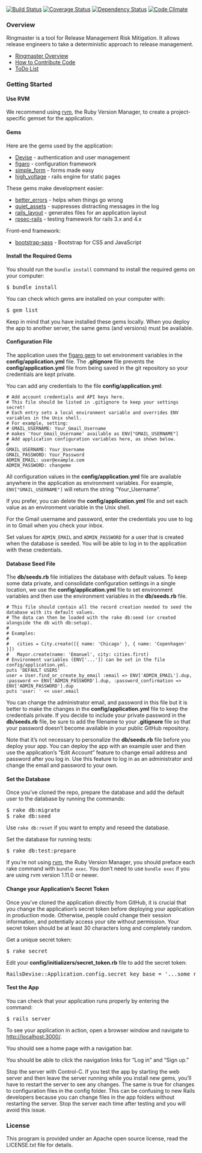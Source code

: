[![Build Status](https://travis-ci.org/DamageStudios/ringmaster.png?branch=master)](https://travis-ci.org/DamageStudios/ringmaster)
[![Coverage Status](https://coveralls.io/repos/DamageStudios/ringmaster/badge.png?branch=master)](https://coveralls.io/r/DamageStudios/ringmaster)
[![Dependency Status](https://gemnasium.com/DamageStudios/ringmaster.png)](https://gemnasium.com/DamageStudios/ringmaster)
[![Code Climate](https://codeclimate.com/github/DamageStudios/ringmaster.png)](https://codeclimate.com/github/DamageStudios/ringmaster)

### Overview
Ringmaster is a tool for Release Management Risk Mitigation. It allows release engineers to take a deterministic approach to release management.
* [Ringmaster Overview](https://github.com/DamageStudios/ringmaster/blob/master/docs/Overview.md)
* [How to Contribute Code](https://github.com/DamageStudios/ringmaster/blob/master/docs/Contributing_Code.md)
* [ToDo List](https://github.com/DamageStudios/ringmaster/blob/master/docs/ToDo.md)

### Getting Started

#### Use RVM
We recommend using [rvm](https://rvm.io), the Ruby Version Manager, to create a project-specific gemset for the application.

#### Gems
Here are the gems used by the application: 
* [Devise](http://github.com/plataformatec/devise) - authentication and user management
* [figaro](https://github.com/laserlemon/figaro) - configuration framework
* [simple_form](http://simple-form.plataformatec.com.br/) - forms made easy
* [high_voltage](https://github.com/thoughtbot/high_voltage) - rails engine for static pages

These gems make development easier:
* [better_errors](https://github.com/charliesome/better_errors) - helps when things go wrong
* [quiet_assets](https://github.com/evrone/quiet_assets) - suppresses distracting messages in the log
* [rails_layout](https://github.com/RailsApps/rails_layout) - generates files for an application layout
* [rpsec-rails](https://github.com/rspec/rspec-rails) - testing framework for rails 3.x and 4.x

Front-end framework:
* [bootstrap-sass](https://github.com/thomas-mcdonald/bootstrap-sass) - Bootstrap for CSS and JavaScript

#### Install the Required Gems
You should run the `bundle install` command to install the required gems on your computer:

<pre>
$ bundle install
</pre>

You can check which gems are installed on your computer with:

<pre>
$ gem list
</pre>

Keep in mind that you have installed these gems locally. When you deploy the app to another server, the same gems (and versions) must be available.

#### Configuration File
The application uses the [figaro gem](https://github.com/laserlemon/figaro)  to set environment variables in the __config/application.yml__ file. The __.gitignore__ file prevents the __config/application.yml__ file from being saved in the git repository so your credentials are kept private. 

You can add any credentials to the file __config/application.yml__:

```
# Add account credentials and API keys here.
# This file should be listed in .gitignore to keep your settings secret!
# Each entry sets a local environment variable and overrides ENV variables in the Unix shell.
# For example, setting:
# GMAIL_USERNAME: Your_Gmail_Username
# makes 'Your_Gmail_Username' available as ENV["GMAIL_USERNAME"]
# Add application configuration variables here, as shown below.
#
GMAIL_USERNAME: Your_Username
GMAIL_PASSWORD: Your_Password
ADMIN_EMAIL: user@example.com
ADMIN_PASSWORD: changeme
```

All configuration values in the __config/application.yml__ file are available anywhere in the application as environment variables. For example, `ENV["GMAIL_USERNAME"]` will return the string “Your_Username”.

If you prefer, you can delete the __config/application.yml__ file and set each value as an environment variable in the Unix shell.

For the Gmail username and password, enter the credentials you use to log in to Gmail when you check your inbox. 

Set values for `ADMIN_EMAIL` and `ADMIN_PASSWORD` for a user that is created when the database is seeded. You will be able to log in to the application with these credentials.

#### Database Seed File
The __db/seeds.rb__ file initializes the database with default values. To keep some data private, and consolidate configuration settings in a single location, we use the __config/application.yml__ file to set environment variables and then use the environment variables in the __db/seeds.rb__ file.

```
# This file should contain all the record creation needed to seed the database with its default values.
# The data can then be loaded with the rake db:seed (or created alongside the db with db:setup).
#
# Examples:
#
#   cities = City.create([{ name: 'Chicago' }, { name: 'Copenhagen' }])
#   Mayor.create(name: 'Emanuel', city: cities.first)
# Environment variables (ENV['...']) can be set in the file config/application.yml.
puts 'DEFAULT USERS'
user = User.find_or_create_by_email :email => ENV['ADMIN_EMAIL'].dup, :password => ENV['ADMIN_PASSWORD'].dup, :password_confirmation => ENV['ADMIN_PASSWORD'].dup
puts 'user: ' << user.email
```

You can change the administrator email, and password in this file but it is better to make the changes in the __config/application.yml__ file to keep the credentials private. If you decide to include your private password in the __db/seeds.rb__ file, be sure to add the filename to your __.gitignore__ file so that your password doesn’t become available in your public GitHub repository.

Note that it’s not necessary to personalize the __db/seeds.rb__ file before you deploy your app. You can deploy the app with an example user and then use the application’s “Edit Account” feature to change email address and password after you log in. Use this feature to log in as an administrator and change the email and password to your own.

#### Set the Database
Once you’ve cloned the repo, prepare the database and add the default user to the database by running the commands:

<pre>
$ rake db:migrate
$ rake db:seed
</pre>

Use `rake db:reset` if you want to empty and reseed the database.

Set the database for running tests:

<pre>
$ rake db:test:prepare
</pre>

If you’re not using [rvm](https://rvm.io), the Ruby Version Manager, you should preface each rake command with `bundle exec`. You don’t need to use `bundle exec` if you are using rvm version 1.11.0 or newer.

#### Change your Application’s Secret Token

Once you’ve cloned the application directly from GitHub, it is crucial that you change the application’s secret token before deploying your application in production mode. Otherwise, people could change their session information, and potentially access your site without permission. Your secret token should be at least 30 characters long and completely random.

Get a unique secret token:

<pre>
$ rake secret
</pre>

Edit your __config/initializers/secret_token.rb__ file to add the secret token:

<pre>
RailsDevise::Application.config.secret_key_base = '...some really long, random string...'
</pre>

#### Test the App
You can check that your application runs properly by entering the command:

<pre>
$ rails server
</pre>

To see your application in action, open a browser window and navigate to [http://localhost:3000/](http://localhost:3000/).

You should see a home page with a navigation bar.

You should be able to click the navigation links for “Log in” and “Sign up.”

Stop the server with Control-C. If you test the app by starting the web server and then leave the server running while you install new gems, you’ll have to restart the server to see any changes. The same is true for changes to configuration files in the config folder. This can be confusing to new Rails developers because you can change files in the app folders without restarting the server. Stop the server each time after testing and you will avoid this issue.

### License
This program is provided under an Apache open source license, read the LICENSE.txt file for details.
